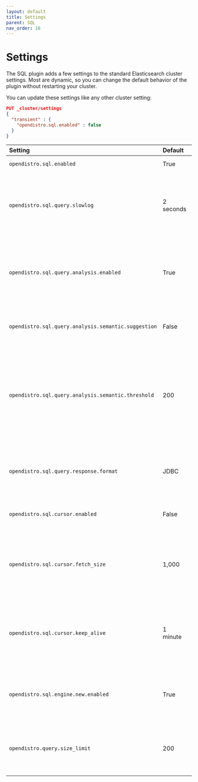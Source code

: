 ```yaml
---
layout: default
title: Settings
parent: SQL
nav_order: 16
---
```


# Settings

The SQL plugin adds a few settings to the standard Elasticsearch cluster settings. Most are dynamic, so you can change the default behavior of the plugin without restarting your cluster.

You can update these settings like any other cluster setting:

```json
PUT _cluster/settings
{
  "transient" : {
    "opendistro.sql.enabled" : false
  }
}
```

Setting | Default | Description
:--- | :--- | :---
`opendistro.sql.enabled` | True | Change to `false` to disable the plugin.
`opendistro.sql.query.slowlog` | 2 seconds | Configure the time limit (in seconds) for slow queries. The plugin logs slow queries as `Slow query: elapsed=xxx (ms)` in `elasticsearch.log`.
`opendistro.sql.query.analysis.enabled` | True | Enables or disables the query analyzer. Changing this setting to `false` lets you bypass strict syntactic and semantic analysis.
`opendistro.sql.query.analysis.semantic.suggestion` | False | If enabled, the query analyzer suggests correct field names for quick fixes.
`opendistro.sql.query.analysis.semantic.threshold` | 200 | Because query analysis needs to build semantic context in memory, indices with a large number of fields are be skipped. You can update this setting to apply analysis to smaller or larger indices as needed.
`opendistro.sql.query.response.format` | JDBC | Sets the default response format for queries. The supported formats are JDBC, JSON, CSV, raw, and table.
`opendistro.sql.cursor.enabled` | False | You can enable or disable pagination for all queries that are supported.
`opendistro.sql.cursor.fetch_size` | 1,000 | You can set the default `fetch_size` for all queries that are supported by pagination. An explicit `fetch_size` passed in request overrides this value.
`opendistro.sql.cursor.keep_alive` | 1 minute | This value configures how long the cursor context is kept open. Cursor contexts are resource heavy, so we recommend a low value.
`opendistro.sql.engine.new.enabled` | True | Enables or disables the new query engine. This setting must be `true` in order to use date and time functions.
`opendistro.query.size_limit` | 200 | Defines the default index size. Cannot be greater than the maximum result window value (10000 by default).
